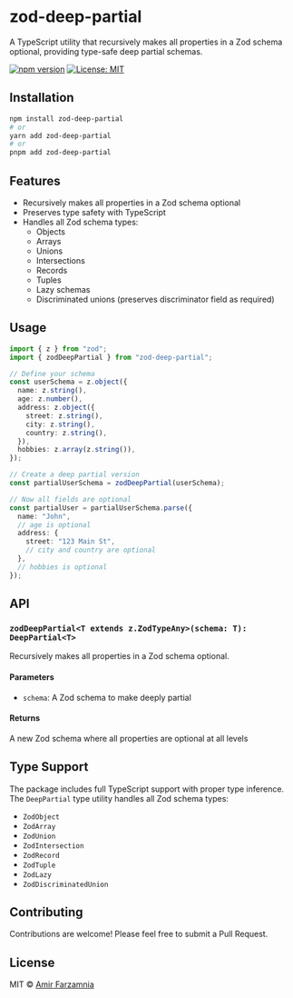 # zod-deep-partial

A TypeScript utility that recursively makes all properties in a Zod schema optional, providing type-safe deep partial schemas.

[![npm version](https://img.shields.io/npm/v/zod-deep-partial.svg)](https://www.npmjs.com/package/zod-deep-partial)
[![License: MIT](https://img.shields.io/badge/License-MIT-yellow.svg)](https://opensource.org/licenses/MIT)

## Installation

```bash
npm install zod-deep-partial
# or
yarn add zod-deep-partial
# or
pnpm add zod-deep-partial
```

## Features

- Recursively makes all properties in a Zod schema optional
- Preserves type safety with TypeScript
- Handles all Zod schema types:
  - Objects
  - Arrays
  - Unions
  - Intersections
  - Records
  - Tuples
  - Lazy schemas
  - Discriminated unions (preserves discriminator field as required)

## Usage

```typescript
import { z } from "zod";
import { zodDeepPartial } from "zod-deep-partial";

// Define your schema
const userSchema = z.object({
  name: z.string(),
  age: z.number(),
  address: z.object({
    street: z.string(),
    city: z.string(),
    country: z.string(),
  }),
  hobbies: z.array(z.string()),
});

// Create a deep partial version
const partialUserSchema = zodDeepPartial(userSchema);

// Now all fields are optional
const partialUser = partialUserSchema.parse({
  name: "John",
  // age is optional
  address: {
    street: "123 Main St",
    // city and country are optional
  },
  // hobbies is optional
});
```

## API

### `zodDeepPartial<T extends z.ZodTypeAny>(schema: T): DeepPartial<T>`

Recursively makes all properties in a Zod schema optional.

#### Parameters

- `schema`: A Zod schema to make deeply partial

#### Returns

A new Zod schema where all properties are optional at all levels

## Type Support

The package includes full TypeScript support with proper type inference. The `DeepPartial` type utility handles all Zod schema types:

- `ZodObject`
- `ZodArray`
- `ZodUnion`
- `ZodIntersection`
- `ZodRecord`
- `ZodTuple`
- `ZodLazy`
- `ZodDiscriminatedUnion`

## Contributing

Contributions are welcome! Please feel free to submit a Pull Request.

## License

MIT © [Amir Farzamnia](https://github.com/amirfarzamnia)
